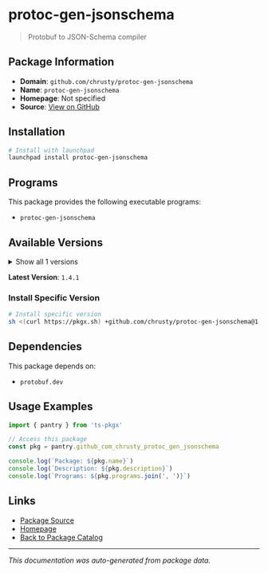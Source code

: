 # protoc-gen-jsonschema

> Protobuf to JSON-Schema compiler

## Package Information

- **Domain**: `github.com/chrusty/protoc-gen-jsonschema`
- **Name**: `protoc-gen-jsonschema`
- **Homepage**: Not specified
- **Source**: [View on GitHub](https://github.com/pkgxdev/pantry/tree/main/projects/github.com/chrusty/protoc-gen-jsonschema/package.yml)

## Installation

```bash
# Install with launchpad
launchpad install protoc-gen-jsonschema
```

## Programs

This package provides the following executable programs:

- `protoc-gen-jsonschema`

## Available Versions

<details>
<summary>Show all 1 versions</summary>

- `1.4.1`

</details>

**Latest Version**: `1.4.1`

### Install Specific Version

```bash
# Install specific version
sh <(curl https://pkgx.sh) +github.com/chrusty/protoc-gen-jsonschema@1.4.1 -- $SHELL -i
```

## Dependencies

This package depends on:

- `protobuf.dev`

## Usage Examples

```typescript
import { pantry } from 'ts-pkgx'

// Access this package
const pkg = pantry.github_com_chrusty_protoc_gen_jsonschema

console.log(`Package: ${pkg.name}`)
console.log(`Description: ${pkg.description}`)
console.log(`Programs: ${pkg.programs.join(', ')}`)
```

## Links

- [Package Source](https://github.com/pkgxdev/pantry/tree/main/projects/github.com/chrusty/protoc-gen-jsonschema/package.yml)
- [Homepage](#)
- [Back to Package Catalog](../package-catalog.md)

---

*This documentation was auto-generated from package data.*
